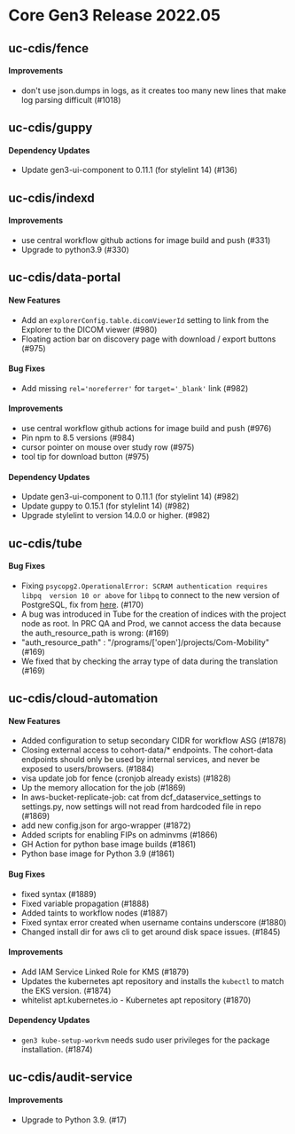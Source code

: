 # Core Gen3 Release 2022.05

## uc-cdis/fence

#### Improvements
  - don't use json.dumps in logs, as it creates too many new lines that make 
    log parsing difficult (#1018)

## uc-cdis/guppy

#### Dependency Updates
  - Update gen3-ui-component to 0.11.1 (for stylelint 14) (#136)

## uc-cdis/indexd

#### Improvements
  - use central workflow github actions for image build and push (#331)
  - Upgrade to python3.9 (#330)

## uc-cdis/data-portal

#### New Features
  - Add an `explorerConfig.table.dicomViewerId` setting to link from the 
    Explorer to the DICOM viewer (#980)
  - Floating action bar on discovery page with download / export buttons (#975)

#### Bug Fixes
  - Add missing `rel='noreferrer'` for `target='_blank'` link (#982)

#### Improvements
  - use central workflow github actions for image build and push (#976)
  - Pin npm to 8.5 versions (#984)
  - cursor pointer on mouse over study row (#975)
  - tool tip for download button (#975)

#### Dependency Updates
  - Update gen3-ui-component to 0.11.1 (for stylelint 14) (#982)
  - Update guppy to 0.15.1 (for stylelint 14) (#982)
  - Upgrade stylelint to version 14.0.0 or higher. (#982)

## uc-cdis/tube

#### Bug Fixes
  - Fixing `psycopg2.OperationalError: SCRAM authentication requires libpq 
    version 10 or above` for `libpq` to connect to the new version of 
    PostgreSQL, fix from [here](https://stackoverflow.com/a/62808487/1030110). 
    (#170)
  - A bug was introduced in Tube for the creation of indices with the project 
    node as root. In PRC QA and Prod, we cannot access the data because the 
    auth_resource_path is wrong: (#169)
  - "auth_resource_path" : "/programs/['open']/projects/Com-Mobility" (#169)
  - We fixed that by checking the array type of data during the translation 
    (#169)

## uc-cdis/cloud-automation

#### New Features
  - Added configuration to setup secondary CIDR for workflow ASG (#1878)
  - Closing external access to cohort-data/* endpoints. The cohort-data 
    endpoints should only be used by internal services, and never be exposed to 
    users/browsers. (#1884)
  - visa update job for fence (cronjob already exists) (#1828)
  - Up the memory allocation for the job (#1869)
  - In aws-bucket-replicate-job: cat from dcf_dataservice_settings to 
    settings.py, now settings will not read from hardcoded file in repo (#1869)
  - add new config.json for argo-wrapper (#1872)
  - Added scripts for enabling FIPs on adminvms (#1866)
  - GH Action for python base image builds (#1861)
  - Python base image for Python 3.9 (#1861)

#### Bug Fixes
  - fixed syntax (#1889)
  - Fixed variable propagation (#1888)
  - Added taints to workflow nodes (#1887)
  - Fixed syntax error created when username contains underscore (#1880)
  - Changed install dir for aws cli to get around disk space issues. (#1845)

#### Improvements
  - Add IAM Service Linked Role for KMS (#1879)
  - Updates the kubernetes apt repository and installs the `kubectl` to match 
    the EKS version. (#1874)
  - whitelist apt.kubernetes.io - Kubernetes apt repository (#1870)

#### Dependency Updates
  - `gen3 kube-setup-workvm` needs sudo user privileges for the package 
    installation. (#1874)

## uc-cdis/audit-service

#### Improvements
  - Upgrade to Python 3.9. (#17)

